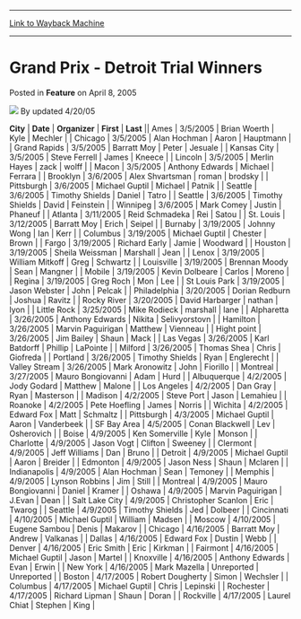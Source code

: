
---
[Link to Wayback Machine](https://web.archive.org/web/20211025112215/https://magic.wizards.com/en/articles/archive/feature/grand-prix-detroit-trial-winners-2005-04-08)

[_metadata_:author]:- "updated 4-20-05"
[_metadata_:description]:- "CityDateOrganizerFirstLastAmes3/5/2005Brian WoerthKyleMechlerChicago3/5/2005Alan HochmanAaronHauptmannGrand Rapids3/5/2005Barratt MoyPeterJesualeKansas City3/5/2005Steve FerrellJamesKneeceLincoln3/5/2005Merlin HayeszackwolffMacon3/5/2005Anthony EdwardsMichaelFerraraBrooklyn3/6/2005Alex ShvartsmanromanbrodskyPittsburgh3/6/2005Michael GuptilMichaelPatnikSeattle3/6/2005Timothy"
[_metadata_:generator]:- "Drupal 7 (http://drupal.org)"
[_metadata_:publish_date]:- "2005-04-08"
[_metadata_:title]:- "Grand Prix - Detroit Trial Winners"
[_metadata_:wayback_capture_timestamp]:- "2021-10-25 11:22:15+00:00"
[_metadata_:wayback_raw_url]:- "https://web.archive.org/web/20211025112215id_/https://magic.wizards.com/en/articles/archive/feature/grand-prix-detroit-trial-winners-2005-04-08"
[_metadata_:wayback_url]:- "https://magic.wizards.com/en/articles/archive/feature/grand-prix-detroit-trial-winners-2005-04-08"
---


Grand Prix - Detroit Trial Winners
==================================



 Posted in **Feature**
 on April 8, 2005 






![](https://media.magic.wizards.com/styles/auth_small/public/generic-avatar-150_409.png)
By updated 4/20/05













 **City** | **Date** | **Organizer** | **First** | **Last** || Ames | 3/5/2005 | Brian Woerth | Kyle | Mechler |
| Chicago | 3/5/2005 | Alan Hochman | Aaron | Hauptmann |
| Grand Rapids | 3/5/2005 | Barratt Moy | Peter | Jesuale |
| Kansas City | 3/5/2005 | Steve Ferrell | James | Kneece |
| Lincoln | 3/5/2005 | Merlin Hayes | zack | wolff |
| Macon | 3/5/2005 | Anthony Edwards | Michael | Ferrara |
| Brooklyn | 3/6/2005 | Alex Shvartsman | roman | brodsky |
| Pittsburgh | 3/6/2005 | Michael Guptil | Michael | Patnik |
| Seattle | 3/6/2005 | Timothy Shields | Daniel | Tatro |
| Seattle | 3/6/2005 | Timothy Shields | David | Feinstein |
| Winnipeg | 3/6/2005 | Mark Comey | Justin | Phaneuf |
| Atlanta | 3/11/2005 | Reid Schmadeka | Rei | Satou |
| St. Louis | 3/12/2005 | Barratt Moy | Erich | Seipel |
| Burnaby | 3/19/2005 | Johnny Wong | Ian | Kerr |
| Columbus | 3/19/2005 | Michael Guptil | Chester | Brown |
| Fargo | 3/19/2005 | Richard Early | Jamie | Woodward |
| Houston | 3/19/2005 | Sheila Weissman | Marshall | Jean |
| Lenox | 3/19/2005 | William Mitkoff | Greg | Schwartz |
| Louisville | 3/19/2005 | Brennan Moody | Sean | Mangner |
| Mobile | 3/19/2005 | Kevin Dolbeare | Carlos | Moreno |
| Regina | 3/19/2005 | Greg Roch | Mon | Lee |
| St Louis Park | 3/19/2005 | Jason Webster | John | Pelcak |
| Philadelphia | 3/20/2005 | Dorian Redburn | Joshua | Ravitz |
| Rocky River | 3/20/2005 | David Harbarger | nathan | lyon |
| Little Rock | 3/25/2005 | Mike Rodieck | marshall | lane |
| Alpharetta | 3/26/2005 | Anthony Edwards | Nikita | Selivyorstovn |
| Hamilton | 3/26/2005 | Marvin Paguirigan | Matthew | Vienneau |
| Hight point | 3/26/2005 | Jim Bailey | Shaun | Mack |
| Las Vegas | 3/26/2005 | Karl Batdorff | Phillip | LaPointe |
| Milford | 3/26/2005 | Thomas Shea | Chris | Giofreda |
| Portland | 3/26/2005 | Timothy Shields | Ryan | Englerecht |
| Valley Stream | 3/26/2005 | Mark Aronowitz | John | Fiorillo |
| Montreal | 3/27/2005 | Mauro Bongiovanni | Adam | Hurd |
| Albuquerque | 4/2/2005 | Jody Godard | Matthew | Malone |
| Los Angeles | 4/2/2005 | Dan Gray | Ryan | Masterson |
| Madison | 4/2/2005 | Steve Port | Jason | Lemahieu |
| Roanoke | 4/2/2005 | Pete Hoefling | James | Norris |
| Wichita | 4/2/2005 | Edward Fox | Matt | Schmaltz |
| Pittsburgh | 4/3/2005 | Michael Guptil | Aaron | Vanderbeek |
| SF Bay Area | 4/5/2005 | Conan Blackwell | Lev | Osherovich |
| Boise | 4/9/2005 | Ken Somerville | Kyle | Monson |
| Charlotte | 4/9/2005 | Jason Vogt | Clifton | Sweeney |
| Clermont | 4/9/2005 | Jeff Williams | Dan | Bruno |
| Detroit | 4/9/2005 | Michael Guptil | Aaron | Breider |
| Edmonton | 4/9/2005 | Jason Ness | Shaun | Mclaren |
| Indianapolis | 4/9/2005 | Alan Hochman | Sean | Temoney |
| Memphis | 4/9/2005 | Lynson Robbins | Jim | Still |
| Montreal | 4/9/2005 | Mauro Bongiovanni | Daniel | Kramer |
| Oshawa | 4/9/2005 | Marvin Paguirigan | J.Evan | Dean |
| Salt Lake City | 4/9/2005 | Christopher Scanlon | Eric | Twarog |
| Seattle | 4/9/2005 | Timothy Shields | Jed | Dolbeer |
| Cincinnati | 4/10/2005 | Michael Guptil | William | Madsen |
| Moscow | 4/10/2005 | Eugene Sambou | Denis | Makarov |
| Chicago | 4/16/2005 | Barratt Moy | Andrew | Valkanas |
| Dallas | 4/16/2005 | Edward Fox | Dustin | Webb |
| Denver | 4/16/2005 | Eric Smith | Eric | Kirkman |
| Fairmont | 4/16/2005 | Michael Guptil | Jason | Martel |
| Knoxville | 4/16/2005 | Anthony Edwards | Evan | Erwin |
| New York | 4/16/2005 | Mark Mazella | Unreported | Unreported |
| Boston | 4/17/2005 | Robert Dougherty | Simon | Wechsler |
| Columbus | 4/17/2005 | Michael Guptil | Chris | Lepinski |
| Rochester | 4/17/2005 | Richard Lipman | Shaun | Doran |
| Rockville | 4/17/2005 | Laurel Chiat | Stephen | King |







